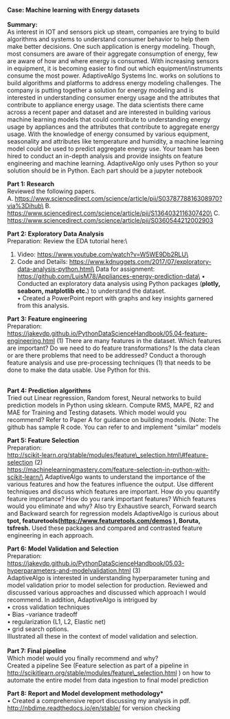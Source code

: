 **Case: Machine learning with Energy datasets**\
\
**Summary:**\
As interest in IOT and sensors pick up steam, companies are trying to
build algorithms and systems to understand consumer behavior to help
them make better decisions. One such application is energy modeling.
Though, most consumers are aware of their aggregate consumption of
energy, few are aware of how and where energy is consumed. With
increasing sensors in equipment, it is becoming easier to find out which
equipment/instruments consume the most power. AdaptiveAlgo Systems Inc.
works on solutions to build algorithms and platforms to address energy
modeling challenges. The company is putting together a solution for
energy modeling and is interested in understanding consumer energy usage
and the attributes that contribute to appliance energy usage. The data
scientists there came across a recent paper and dataset and are
interested in building various machine learning models that could
contribute to understanding energy usage by appliances and the
attributes that contribute to aggregate energy usage. With the knowledge
of energy consumed by various equipment, seasonality and attributes like
temperature and humidity, a machine learning model could be used to
predict aggregate energy use. Your team has been hired to conduct an
in-depth analysis and provide insights on feature engineering and
machine learning. AdaptiveAlgo only uses Python so your solution should
be in Python. Each part should be a jupyter notebook

**Part 1: Research**\
Reviewed the following papers.\
A.
https://www.sciencedirect.com/science/article/pii/S0378778816308970?via%3Dihub\
B. https://www.sciencedirect.com/science/article/pii/S1364032116307420\
C. <https://www.sciencedirect.com/science/article/pii/S0360544212002903>

**Part 2: Exploratory Data Analysis**\
Preparation: Review the EDA tutorial here:\
1. Video: https://www.youtube.com/watch?v=W5WE9Db2RLU\
2. Code and Details:
https://www.kdnuggets.com/2017/07/exploratory-data-analysis-python.html\
Data for assignment:
https://github.com/LuisM78/Appliances-energy-prediction-data\
• Conducted an exploratory data analysis using Python packages (**plotly,
seaborn, matplotlib etc.**) to understand the dataset.\
• Created a PowerPoint report with graphs and key insights garnered
from this analysis.

**Part 3: Feature engineering**\
Preparation:\
https://jakevdp.github.io/PythonDataScienceHandbook/05.04-feature-engineering.html
(1) There are many features in the dataset. Which features are
important? Do we need to do feature transformations? Is the data clean
or are there problems that need to be addressed? Conduct a thorough
feature analysis and use pre-processing techniques (1) that needs to be
done to make the data usable. Use Python for this.

**\
Part 4: Prediction algorithms**\
Tried out Linear regression, Random forest, Neural networks to build
prediction models in Python using sklearn. Compute RMS, MAPE, R2 and MAE
for Training and Testing datasets. Which model would you recommend?
Refer to Paper A for guidance on building models. (Note: The github has
sample R code. You can refer to and implement "similar" models

**Part 5: Feature Selection**\
Preparation:\
http://scikit-learn.org/stable/modules/feature\_selection.html\#feature-selection
(2)\
https://machinelearningmastery.com/feature-selection-in-python-with-scikit-learn/\
AdaptiveAlgo wants to understand the importance of the various features
and how the features influence the output. Use different techniques and
discuss which features are important. How do you quantify feature
importance? How do you rank important features? Which features would you
eliminate and why? Also try Exhaustive search, Forward search and
Backward search for regression models AdaptiveAlgo is curious about
**tpot, featuretools(https://www.featuretools.com/demos ), Boruta,
tsfresh.** Used these packages and compared and contrasted feature
engineering in each approach.

**Part 6: Model Validation and Selection**\
Preparation:\
https://jakevdp.github.io/PythonDataScienceHandbook/05.03-hyperparameters-and-modelvalidation.html
(3)\
AdaptiveAlgo is interested in understanding hyperparameter tuning and
model validation prior to model selection for production. Reviewed and
discussed various approaches and discussed which approach I would
recommend. In addition, AdaptiveAlgo is intrigued by\
• cross validation techniques\
• Bias -variance tradeoff\
• regularization (L1, L2, Elastic net)\
• grid search options.\
Illustrated all these in the context of model validation and selection.\
\
**Part 7: Final pipeline**\
Which model would you finally recommend and why?\
Created a pipeline See (Feature selection as part of a pipeline in
http://scikitlearn.org/stable/modules/feature\_selection.html ) on how
to automate the entire model from data ingestion to final model
prediction

**Part 8: Report and Model development methodology\***\
• Created a comprehensive report discussing my analysis in pdf.\
http://nbdime.readthedocs.io/en/stable/ for version checking
